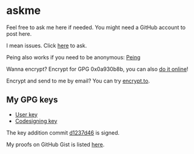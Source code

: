 # askme
Feel free to ask me here if needed. You might need a GitHub account to post here.

I mean issues. Click [here](https://github.com/outloudvi/askme/issues/new) to ask.

Peing also works if you need to be anonymous: [Peing](https://peing.net/en/outloudvi)

Wanna encrypt? Encrypt for GPG 0x0a930b8b, you can also [do it online](https://keybase.io/encrypt#outloudvi)!

Encrypt and send to me by email? You can try [encrypt.to](https://encrypt.to/0xE14A40B70A930B8B).

## My GPG keys
* [User key](https://github.com/outloudvi/askme/blob/master/key_outviv.gpg)
* [Codesigning key](https://github.com/outloudvi/askme/blob/master/key_codesigning.gpg)

The key addition commit [d1237d46](https://github.com/outloudvi/askme/commit/d1237d46d4cc6f7153e498e2508a07367e4292fb) is signed.

My proofs on GitHub Gist is listed [here](https://gist.github.com/outloudvi/62995c3c1bbac1c96b29d0c5409f33db).
